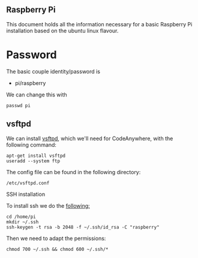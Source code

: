 ## Raspberry Pi ##

This document holds all the information necessary for a basic Raspberry Pi installation based on the ubuntu linux flavour.

Password
=======


The basic couple identity/password is

 - pi/raspberry

We can change this with

    passwd pi

vsftpd
------

We can install [vsftpd](http://doc.ubuntu-fr.org/vsftpd), which we'll need for CodeAnywhere, with the following command:

    apt-get install vsftpd
    useradd --system ftp 

The config file can be found in the following directory:

    /etc/vsftpd.conf


SSH installation

To install ssh we do the [following:](http://kb.mediatemple.net/questions/1626/Using+SSH+keys+on+your+server)


    cd /home/pi
    mkdir ~/.ssh
    ssh-keygen -t rsa -b 2048 -f ~/.ssh/id_rsa -C "raspberry"

Then we need to adapt the permissions:

    chmod 700 ~/.ssh && chmod 600 ~/.ssh/*




